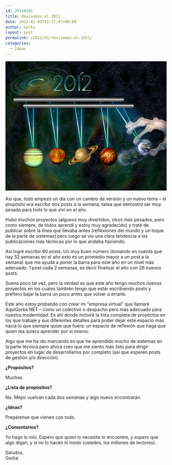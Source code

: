 ```yaml
---
id: 20120101
title: Revisemos el 2011
date: 2012-01-01T11:27:07+00:00
author: Gorka
layout: post
permalink: /2012/01/revisemos-el-2011/
categories:
  - Ideas
---
```

<img style="margin: auto;" src="/public/img/2012/01/2012-planets.jpg" alt="Feliz año nuevo" />

Así que, todo empezó un día con un cambio de versión y un nuevo tema – el propósito era escribir dos posts a la semana, tarea que demostró ser muy pesada para todo lo que viví en el año.

Hubo muchos proyectos (algunos muy divertidos, otros más pesados, pero como siempre, de todos aprendí y estoy muy agradecido) y traté de publicar sobre la línea que llevaba antes (reflexiones del mundo y un toque de la parte de sistemas) pero luego se vio una clara tendencia a las publicaciones más técnicas por lo que andaba haciendo.

Así logré escribir 60 posts. Un muy buen número (tomando en cuenta que hay 52 semanas en el año esto es un promedio mayor a un post a la semana) que me ayuda a poner la barra para este año en un nivel más adecuado: 1 post cada 2 semanas, es decir finalizar el año con 26 nuevos posts.

Suena poco tal vez, pero la verdad es que este año tengo muchos nuevos proyectos en los cuales también tengo que estar escribiendo posts y prefiero bajar la barra un poco antes que volver a errarle.

Este año estoy probando con crear mi “empresa virtual” que llamaré AquiGorka NET – como un colectivo o despacho pero más adecuado para nuestra modernidad. Es ahí donde incluiré la lista completa de proyectos en los que trabaje y sus diferentes detalles para poder dejar este espacio más hacía lo que siempre quise que fuera: un espacio de reflexión que haga que quien lea quiera aprender por si mismo.

Algo que me ha ido marcando es que he aprendido mucho de sistemas en la parte técnica pero ahora creo que me siento más listo para dirigir proyectos en lugar de desarrollarlos por completo (así que esperen posts de gestión y/o dirección).

**¿Propósitos?**

Muchos.

**¿Lista de propósitos?**

No. Mejor vuelvan cada dos semanas y algo nuevo encontrarán.

**¿Ideas?**

Prepárense que vienen con todo.

**¿Comentarios?**

Yo hago lo mío. Espero que quien lo necesite lo encuentre, y espero que algo digan, y si no lo hacen ni modo (ustedes, los millones de lectores).

Saludos,<br />
Gorka

